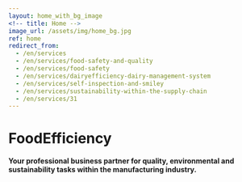 ```yaml
---
layout: home_with_bg_image
<!-- title: Home -->
image_url: /assets/img/home_bg.jpg
ref: home
redirect_from:
  - /en/services
  - /en/services/food-safety-and-quality
  - /en/services/food-safety
  - /en/services/dairyefficiency-dairy-management-system
  - /en/services/self-inspection-and-smiley
  - /en/services/sustainability-within-the-supply-chain
  - /en/services/31
---
```


<h1 class="brand">Food<span>Efficiency</span></h1>

**Your professional business partner for quality, environmental and sustainability tasks within the manufacturing industry.**
